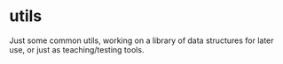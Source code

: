 # utils
Just some common utils, working on a library of data structures for later use, or just as teaching/testing tools.
